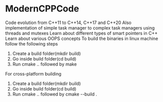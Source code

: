 # ModernCPPCode
Code evolution from C++11 to C++14, C++17 and C++20
Also implementation of simple task manager to complex task managers using threads and mutexes
Learn about different types of smart pointers in C++
Learn about various OOPS concepts
To build the binaries in linux machine follow the following steps
1. Create a build folder(mkdir build)
2. Go inside build folder(cd build)
3. Run cmake .. followed by make

For cross-platform building
1. Create a build folder(mkdir build)
2. Go inside build folder(cd build)
3. Run cmake .. followed by cmake --build .
